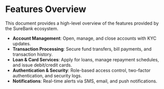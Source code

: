 # Features Overview

This document provides a high-level overview of the features provided by the SureBank ecosystem.

- **Account Management**: Open, manage, and close accounts with KYC updates.
- **Transaction Processing**: Secure fund transfers, bill payments, and transaction history.
- **Loan & Card Services**: Apply for loans, manage repayment schedules, and issue debit/credit cards.
- **Authentication & Security**: Role-based access control, two-factor authentication, and security logs.
- **Notifications**: Real-time alerts via SMS, email, and push notifications.
